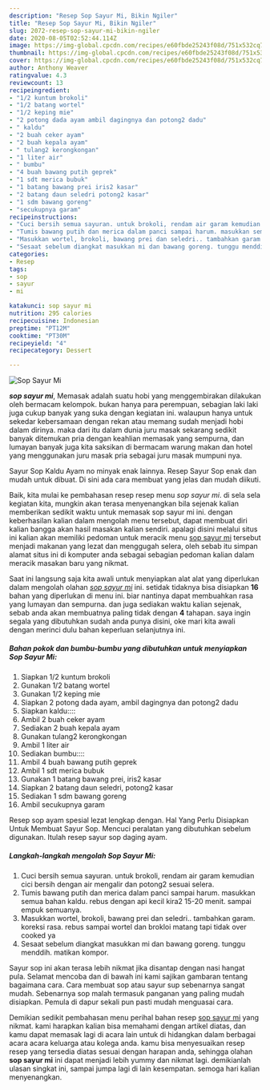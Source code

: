 ```yaml
---
description: "Resep Sop Sayur Mi, Bikin Ngiler"
title: "Resep Sop Sayur Mi, Bikin Ngiler"
slug: 2072-resep-sop-sayur-mi-bikin-ngiler
date: 2020-08-05T02:52:44.114Z
image: https://img-global.cpcdn.com/recipes/e60fbde25243f08d/751x532cq70/sop-sayur-mi-foto-resep-utama.jpg
thumbnail: https://img-global.cpcdn.com/recipes/e60fbde25243f08d/751x532cq70/sop-sayur-mi-foto-resep-utama.jpg
cover: https://img-global.cpcdn.com/recipes/e60fbde25243f08d/751x532cq70/sop-sayur-mi-foto-resep-utama.jpg
author: Anthony Weaver
ratingvalue: 4.3
reviewcount: 13
recipeingredient:
- "1/2 kuntum brokoli"
- "1/2 batang wortel"
- "1/2 keping mie"
- "2 potong dada ayam ambil dagingnya dan potong2 dadu"
- " kaldu"
- "2 buah ceker ayam"
- "2 buah kepala ayam"
- " tulang2 kerongkongan"
- "1 liter air"
- " bumbu"
- "4 buah bawang putih geprek"
- "1 sdt merica bubuk"
- "1 batang bawang prei iris2 kasar"
- "2 batang daun seledri potong2 kasar"
- "1 sdm bawang goreng"
- "secukupnya garam"
recipeinstructions:
- "Cuci bersih semua sayuran. untuk brokoli, rendam air garam kemudian cici bersih dengan air mengalir dan potong2 sesuai selera."
- "Tumis bawang putih dan merica dalam panci sampai harum. masukkan semua bahan kaldu. rebus dengan api kecil kira2 15-20 menit. sampai empuk semuanya."
- "Masukkan wortel, brokoli, bawang prei dan seledri.. tambahkan garam. koreksi rasa. rebus sampai wortel dan brokloi matang tapi tidak over cooked ya"
- "Sesaat sebelum diangkat masukkan mi dan bawang goreng. tunggu menddih. matikan kompor."
categories:
- Resep
tags:
- sop
- sayur
- mi

katakunci: sop sayur mi 
nutrition: 295 calories
recipecuisine: Indonesian
preptime: "PT12M"
cooktime: "PT30M"
recipeyield: "4"
recipecategory: Dessert

---
```



![Sop Sayur Mi](https://img-global.cpcdn.com/recipes/e60fbde25243f08d/751x532cq70/sop-sayur-mi-foto-resep-utama.jpg)

<b><i>sop sayur mi</i></b>, Memasak adalah suatu hobi yang menggembirakan dilakukan oleh bermacam kelompok. bukan hanya para perempuan, sebagian laki laki juga cukup banyak yang suka dengan kegiatan ini. walaupun hanya untuk sekedar kebersamaan dengan rekan atau memang sudah menjadi hobi dalam dirinya. maka dari itu dalam dunia juru masak sekarang sedikit banyak ditemukan pria dengan keahlian memasak yang sempurna, dan lumayan banyak juga kita saksikan di bermacam warung makan dan hotel yang menggunakan juru masak pria sebagai juru masak mumpuni nya.

Sayur Sop Kaldu Ayam no minyak enak lainnya. Resep Sayur Sop enak dan mudah untuk dibuat. Di sini ada cara membuat yang jelas dan mudah diikuti.

Baik, kita mulai ke pembahasan resep resep menu <i>sop sayur mi</i>. di sela sela kegiatan kita, mungkin akan terasa menyenangkan bila sejenak kalian memberikan sedikit waktu untuk memasak sop sayur mi ini. dengan keberhasilan kalian dalam mengolah menu tersebut, dapat membuat diri kalian bangga akan hasil masakan kalian sendiri. apalagi disini melalui situs ini kalian akan memiliki pedoman untuk meracik menu <u>sop sayur mi</u> tersebut menjadi makanan yang lezat dan menggugah selera, oleh sebab itu simpan alamat situs ini di komputer anda sebagai sebagian pedoman kalian dalam meracik masakan baru yang nikmat.


Saat ini langsung saja kita awali untuk menyiapkan alat alat yang diperlukan dalam mengolah olahan <u><i>sop sayur mi</i></u> ini. setidak tidaknya bisa disiapkan <b>16</b> bahan yang diperlukan di menu ini. biar nantinya dapat membuahkan rasa yang lumayan dan sempurna. dan juga sediakan waktu kalian sejenak, sebab anda akan membuatnya paling tidak dengan <b>4</b> tahapan. saya ingin segala yang dibutuhkan sudah anda punya disini, oke mari kita awali dengan merinci dulu bahan keperluan selanjutnya ini.

<!--inarticleads1-->

##### Bahan pokok dan bumbu-bumbu yang dibutuhkan untuk menyiapkan Sop Sayur Mi:

1. Siapkan 1/2 kuntum brokoli
1. Gunakan 1/2 batang wortel
1. Gunakan 1/2 keping mie
1. Siapkan 2 potong dada ayam, ambil dagingnya dan potong2 dadu
1. Siapkan  kaldu::::
1. Ambil 2 buah ceker ayam
1. Sediakan 2 buah kepala ayam
1. Gunakan  tulang2 kerongkongan
1. Ambil 1 liter air
1. Sediakan  bumbu::::
1. Ambil 4 buah bawang putih geprek
1. Ambil 1 sdt merica bubuk
1. Gunakan 1 batang bawang prei, iris2 kasar
1. Siapkan 2 batang daun seledri, potong2 kasar
1. Sediakan 1 sdm bawang goreng
1. Ambil secukupnya garam


Resep sop ayam spesial lezat lengkap dengan. Hal Yang Perlu Disiapkan Untuk Membuat Sayur Sop. Mencuci peralatan yang dibutuhkan sebelum digunakan. Itulah resep sayur sop daging ayam. 

<!--inarticleads2-->

##### Langkah-langkah mengolah Sop Sayur Mi:

1. Cuci bersih semua sayuran. untuk brokoli, rendam air garam kemudian cici bersih dengan air mengalir dan potong2 sesuai selera.
1. Tumis bawang putih dan merica dalam panci sampai harum. masukkan semua bahan kaldu. rebus dengan api kecil kira2 15-20 menit. sampai empuk semuanya.
1. Masukkan wortel, brokoli, bawang prei dan seledri.. tambahkan garam. koreksi rasa. rebus sampai wortel dan brokloi matang tapi tidak over cooked ya
1. Sesaat sebelum diangkat masukkan mi dan bawang goreng. tunggu menddih. matikan kompor.


Sayur sop ini akan terasa lebih nikmat jika disantap dengan nasi hangat pula. Selamat mencoba dan di bawah ini kami sajikan gambaran tentang bagaimana cara. Cara membuat sop atau sayur sup sebenarnya sangat mudah. Sebenarnya sop malah termasuk panganan yang paling mudah disiapkan. Pemula di dapur sekali pun pasti mudah menguasai cara. 

Demikian sedikit pembahasan menu perihal bahan resep <u>sop sayur mi</u> yang nikmat. kami harapkan kalian bisa memahami dengan artikel diatas, dan kamu dapat memasak lagi di acara lain untuk di hidangkan dalam berbagai acara acara keluarga atau kolega anda. kamu bisa menyesuaikan resep resep yang tersedia diatas sesuai dengan harapan anda, sehingga olahan <b>sop sayur mi</b> ini dapat menjadi lebih yummy dan nikmat lagi. demikianlah ulasan singkat ini, sampai jumpa lagi di lain kesempatan. semoga hari kalian menyenangkan.
